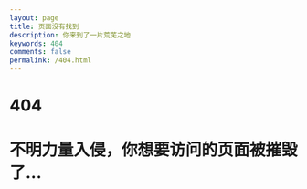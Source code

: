 ```yaml
---
layout: page
title: 页面没有找到
description: 你来到了一片荒芜之地
keywords: 404
comments: false
permalink: /404.html
---
```



# 404

# 不明力量入侵，你想要访问的页面被摧毁了...

